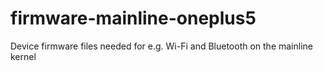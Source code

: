 # firmware-mainline-oneplus5
Device firmware files needed for e.g. Wi-Fi and Bluetooth on the mainline kernel
